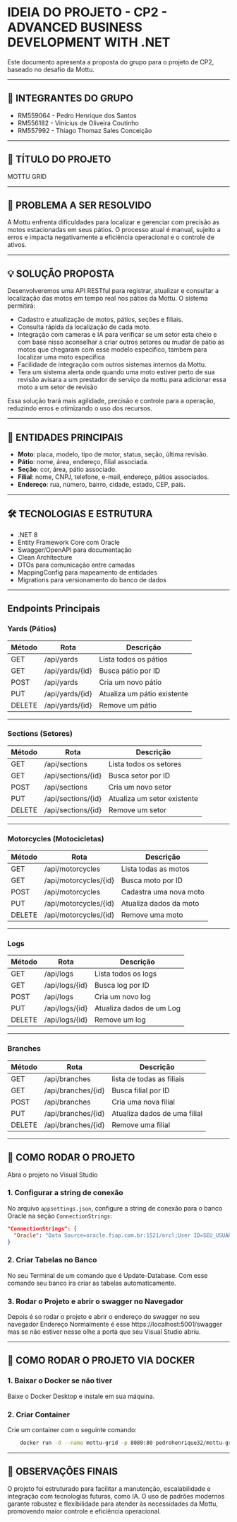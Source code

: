 # IDEIA DO PROJETO - CP2 - ADVANCED BUSINESS DEVELOPMENT WITH .NET

Este documento apresenta a proposta do grupo para o projeto de CP2, baseado no desafio da Mottu.

---

## 👥 INTEGRANTES DO GRUPO

- RM559064 - Pedro Henrique dos Santos
- RM556182 - Vinícius de Oliveira Coutinho
- RM557992 - Thiago Thomaz Sales Conceição

---

## 📘 TÍTULO DO PROJETO

MOTTU GRID

---

## 🎯 PROBLEMA A SER RESOLVIDO

A Mottu enfrenta dificuldades para localizar e gerenciar com precisão as motos estacionadas em seus pátios. O processo atual é manual, sujeito a erros e impacta negativamente a eficiência operacional e o controle de ativos.

---

## 💡 SOLUÇÃO PROPOSTA

Desenvolveremos uma API RESTful para registrar, atualizar e consultar a localização das motos em tempo real nos pátios da Mottu. O sistema permitirá:

- Cadastro e atualização de motos, pátios, seções e filiais.
- Consulta rápida da localização de cada moto.
- Integração com cameras e IA para verificar se um setor esta cheio e com base nisso aconselhar a criar outros setores ou mudar de patio as motos que chegaram com esse modelo especifico, tambem para localizar uma moto especifica
- Facilidade de integração com outros sistemas internos da Mottu.
- Tera um sistema alerta onde quando uma moto estiver perto de sua revisão avisara a um prestador de serviço da mottu para adicionar essa moto a um setor de revisão

Essa solução trará mais agilidade, precisão e controle para a operação, reduzindo erros e otimizando o uso dos recursos.

---

## 📐 ENTIDADES PRINCIPAIS

- **Moto**: placa, modelo, tipo de motor, status, seção, última revisão.
- **Pátio**: nome, área, endereço, filial associada.
- **Seção**: cor, área, pátio associado.
- **Filial**: nome, CNPJ, telefone, e-mail, endereço, pátios associados.
- **Endereço**: rua, número, bairro, cidade, estado, CEP, país.

---

## 🛠 TECNOLOGIAS E ESTRUTURA

- .NET 8
- Entity Framework Core com Oracle
- Swagger/OpenAPI para documentação
- Clean Architecture
- DTOs para comunicação entre camadas
- MappingConfig para mapeamento de entidades
- Migrations para versionamento do banco de dados

---

## Endpoints Principais

### Yards (Pátios)
| Método | Rota               | Descrição                       |
|--------|--------------------|---------------------------------|
| GET    | /api/yards         | Lista todos os pátios           |
| GET    | /api/yards/{id}    | Busca pátio por ID              |
| POST   | /api/yards         | Cria um novo pátio              |
| PUT    | /api/yards/{id}    | Atualiza um pátio existente     |
| DELETE | /api/yards/{id}    | Remove um pátio                 |

---

### Sections (Setores)
| Método | Rota                 | Descrição                     |
|--------|----------------------|-------------------------------|
| GET    | /api/sections        | Lista todos os setores        |
| GET    | /api/sections/{id}   | Busca setor por ID            |
| POST   | /api/sections        | Cria um novo setor            |
| PUT    | /api/sections/{id}   | Atualiza um setor existente   |
| DELETE | /api/sections/{id}   | Remove um setor               |

---

### Motorcycles (Motocicletas)
| Método | Rota                   | Descrição                   |
|--------|------------------------|-----------------------------|
| GET    | /api/motorcycles       | Lista todas as motos        |
| GET    | /api/motorcycles/{id}  | Busca moto por ID           |
| POST   | /api/motorcycles       | Cadastra uma nova moto      |
| PUT    | /api/motorcycles/{id}  | Atualiza dados da moto      |
| DELETE | /api/motorcycles/{id}  | Remove uma moto             |

---

### Logs
| Método | Rota              | Descrição                        |
|--------|-------------------|----------------------------------|
| GET    | /api/logs         | Lista todos os logs              |
| GET    | /api/logs/{id}    | Busca log por ID                 |
| POST   | /api/logs         | Cria um novo log                 |
| PUT    | /api/logs/{id}    | Atualiza dados de um Log         |
| DELETE | /api/logs/{id}    | Remove um log                    |

---

### Branches
| Método | Rota              | Descrição                        |
|--------|-------------------|----------------------------------|
| GET    | /api/branches         | lista de todas as filiais    |
| GET    | /api/branches/{id}    | Busca filial por ID          |
| POST   | /api/branches         | Cria uma nova filial         |
| PUT    | /api/branches/{id}    | Atualiza dados de uma filial |
| DELETE | /api/branches/{id}    | Remove uma filial            |

---

## 🚀 COMO RODAR O PROJETO

Abra o projeto no Visual Studio 

### 1. Configurar a string de conexão

No arquivo `appsettings.json`, configure a string de conexão para o banco Oracle na seção `ConnectionStrings`:

```json
"ConnectionStrings": {
  "Oracle": "Data Source=oracle.fiap.com.br:1521/orcl;User ID=SEU_USUARIO;Password=SUA_SENHA;"
}
```
### 2. Criar Tabelas no Banco
No seu Terminal de um comando que é Update-Database.
Com esse comando seu banco ira criar as tabelas automaticamente.

### 3. Rodar o Projeto e abrir o swagger no Navegador

Depois é so rodar o projeto e abrir o endereço do swagger no seu navegador
Endereço Normalmente é esse https://localhost:5001/swagger mas se não estiver nesse olhe a porta que seu Visual Studio abriu.

---

## 🚀 COMO RODAR O PROJETO VIA DOCKER

### 1. Baixar o Docker se não tiver

Baixe o Docker Desktop e instale em sua máquina.

### 2. Criar Container

Crie um container com o seguinte comando:

```bash
	docker run -d --name mottu-grid -p 8080:80 pedrohenrique32/mottu-grid-dotnet:1.0
```

---

## 📌 OBSERVAÇÕES FINAIS

O projeto foi estruturado para facilitar a manutenção, escalabilidade e integração com tecnologias futuras, como IA. O uso de padrões modernos garante robustez e flexibilidade para atender às necessidades da Mottu, promovendo maior controle e eficiência operacional.

